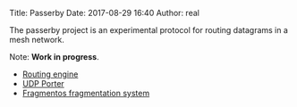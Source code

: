 Title: Passerby
Date: 2017-08-29 16:40
Author: real

The passerby project is an experimental protocol for routing datagrams in a mesh
network.

Note: **Work in progress**.

- [Routing engine]({filename}/articles/freedomlayer/passerby/routing_engine.mdown)
- [UDP Porter]({filename}/articles/freedomlayer/passerby/udp_porter.mdown)
- [Fragmentos fragmentation system]({filename}/articles/freedomlayer/passerby/fragmentos.mdown)
